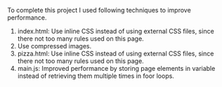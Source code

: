 To complete this project I used following techniques to improve performance.
1. index.html: Use inline CSS instead of using external CSS files, since there not too many rules used on this page.
2. Use compressed images.
3. pizza.html: Use inline CSS instead of using external CSS files, since there not too many rules used on this page.
4. main.js: Improved performance by storing page elements in variable instead of retrieving them multiple times in foor loops.
